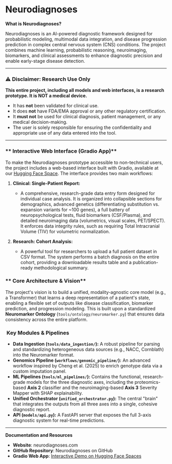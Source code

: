 # Neurodiagnoses

 **What is Neurodiagnoses?**

Neurodiagnoses is an AI-powered diagnostic framework designed for probabilistic modeling, multimodal data integration, and disease progression prediction in complex central nervous system (CNS) conditions.
The project combines machine learning, probabilistic reasoning, neuroimaging, biomarkers, and clinical assessments to enhance diagnostic precision and enable early-stage disease detection.

---

### **⚠️ Disclaimer: Research Use Only**

**This entire project, including all models and web interfaces, is a research prototype. It is NOT a medical device.**
- It has **not** been validated for clinical use.
- It does **not** have FDA/EMA approval or any other regulatory certification.
- It **must not** be used for clinical diagnosis, patient management, or any medical decision-making.
- The user is solely responsible for ensuring the confidentiality and appropriate use of any data entered into the tool.

---

### ** Interactive Web Interface (Gradio App)**

To make the Neurodiagnoses prototype accessible to non-technical users, the project includes a web-based interface built with Gradio, available at our [Hugging Face Space](https://huggingface.co/spaces/fneurociencias/Neurodiagnoses). The interface provides two main workflows:

1.  **Clinical: Single-Patient Report:**
    * A comprehensive, research-grade data entry form designed for individual case analysis. It is organized into collapsible sections for demographics, advanced genetics (differentiating substitution vs. expansion variants for ~100 genes), a full battery of neuropsychological tests, fluid biomarkers (CSF/Plasma), and detailed neuroimaging data (volumetrics, visual scales, PET/SPECT). It enforces data integrity rules, such as requiring Total Intracranial Volume (TIV) for volumetric normalization.

2.  **Research: Cohort Analysis:**
    * A powerful tool for researchers to upload a full patient dataset in CSV format. The system performs a batch diagnosis on the entire cohort, providing a downloadable results table and a publication-ready methodological summary.

### ** Core Architecture & Vision**

The project's vision is to build a unified, modality-agnostic core model (e.g., a Transformer) that learns a deep representation of a patient's state, enabling a flexible set of outputs like disease classification, biomarker prediction, and progression modeling. This is built upon a standardized **Neuromarker Ontology** (`tools/ontology/neuromarker.py`) that ensures data consistency across the entire platform.

### **️ Key Modules & Pipelines**

-   **Data Ingestion (`tools/data_ingestion/`):** A robust pipeline for parsing and standardizing heterogeneous data sources (e.g., NACC, Cornblath) into the Neuromarker format.
-   **Genomics Pipeline (`workflows/genomic_pipeline/`):** An advanced workflow inspired by Cheng et al. (2025) to enrich genotype data via a custom imputation panel.
-   **ML Pipelines (`tools/ml_pipelines/`):** Contains the functional, research-grade models for the three diagnostic axes, including the proteomics-based **Axis 2** classifier and the neuroimaging-based **Axis 3** Severity Mapper with SHAP explainability.
-   **Unified Orchestrator (`unified_orchestrator.py`):** The central "brain" that integrates the outputs from all three axes into a single, cohesive diagnostic report.
-   **API (`models/api.py`):** A FastAPI server that exposes the full 3-axis diagnostic system for real-time predictions.

---

 **Documentation and Resources**
-  **Website**: neurodiagnoses.com
-  **GitHub Repository**: Neurodiagnoses on GitHub
-  **Gradio Web App**: [Interactive Demo on Hugging Face Spaces](https://huggingface.co/spaces/fneurociencias/Neurodiagnoses)

